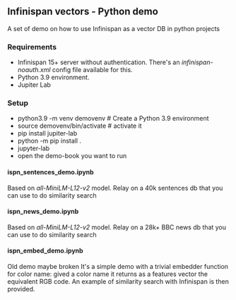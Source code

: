 ## Infinispan vectors - Python demo

A set of demo on how to use Infinispan as a vector DB in python projects

### Requirements

- Infinispan 15+ server without authentication. There's an _infinispan-noauth.xml_ config file
available for this.
- Python 3.9 environment.
- Jupiter Lab

### Setup

- python3.9 -m venv demovenv   # Create a Python 3.9 environment
- source demovenv/bin/activate # activate it
- pip install jupiter-lab
- python -m pip install .
- jupyter-lab
- open the demo-book you want to run

#### ispn_sentences_demo.ipynb
Based on _all-MiniLM-L12-v2_ model. Relay on a 40k sentences db that you can use
to do similarity search

#### ispn_news_demo.ipynb
Based on _all-MiniLM-L12-v2_ model. Relay on a 28k+ BBC news db that you can use
to do similarity search

#### ispn_embed_demo.ipynb
Old demo maybe broken
It's a simple demo with a trivial embedder function for color name:
gived a color name it returns as a features vector the equivalent RGB code.
An example of similarity search with Infinispan is then provided.


